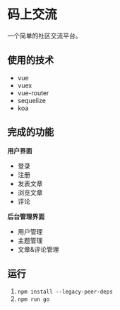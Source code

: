 # 码上交流
一个简单的社区交流平台。

## 使用的技术
* vue
* vuex
* vue-router
* sequelize
* koa

## 完成的功能

**用户界面**
* 登录
* 注册
* 发表文章
* 浏览文章
* 评论

**后台管理界面**
* 用户管理
* 主题管理
* 文章&评论管理

## 运行
1. `npm install --legacy-peer-deps`
2. `npm run go`